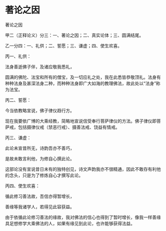 # 著论之因

著论之因

甲二（正释论义）分三：一、著论之因；二、真实论体；三、圆满结尾。

乙一分四：一、礼供；二、誓愿；三、谦虚；四、使生欢喜。

丙一、礼供：

法身善逝佛子伴，及诸应敬我悉礼，

圆满的佛陀、法宝和所有的僧宝，及一切应礼之处，我在此悉皆恭敬顶礼。法身有种种法身及甚深法身二种，而种种法身即广大如海的教理佛法，故此处以“法身”称为法宝。

丙二、誓愿：

今当依教略宣说，佛子律仪趋行方。

现在我要依广博的大乘经教，简略地宣说信受奉行菩萨律仪的方法。佛子律仪即菩萨戒，包括摄律仪戒（禁恶行戒）、摄善法戒、饶益有情戒。

丙三、谦虚：

此论未宣昔所无，诗韵吾亦不善巧，

是故未敢言利他，为修自心撰此论。

这部论没有宣说昔日未有的独特创见，诗文声韵我亦不很精通，因此不敢存有利他的念头，只是为了修炼自心才撰写此论。

丙四、使生欢喜：

循此修习善法故，吾信亦得暂增长，

善缘等我诸学人，若得见此容获益。

由于依循此论修习善法的缘故，我对佛法的信心也得到了暂时增长，像我一样善缘具足想修学大乘佛法的人，如果有缘见到此论，也许能够获得法益。


